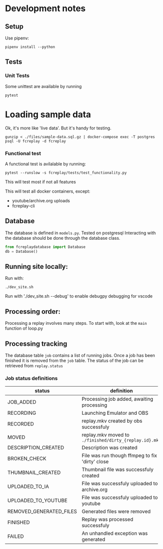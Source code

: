 # Development notes
## Setup
Use pipenv:
```
pipenv install --python
```

## Tests
### Unit Tests
Some unittest are available by running
```
pytest
```

# Loading sample data
Ok, it's more like 'live data'. But it's handy for testing.
```
gunzip < ./files/sample-data.sql.gz | docker-compose exec -T postgres psql -U fcreplay -d fcreplay
```

### Functional test
A functional test is avilalable by running:
```
pytest --runslow -s fcreplay/tests/test_functionality.py
```

This will test most if not all features 

This will test all docker containers, except:
 - youtube/archive.org uploads
 - fcreplay-cli

## Database
The database is defined in `models.py`. Tested on postgresql
Interacting with the database should be done through the database class.
```python
from fcreplaydatabase import Database
db = Database()
```

## Running site locally:
Run with:
```
./dev_site.sh
```

Run with './dev_site.sh --debug' to enable debugpy debugging for vscode

## Processing order:
Processing a replay involves many steps. To start with, look at the `main` function of loop.py

## Processing tracking
The database table `job` contains a list of running jobs. Once a job has been finished it is removed from the `job` table. The status of the job can be retrieved from `replay.status` 

### Job status definitions
|status|definition|
|-|-|
|JOB_ADDED|Processing job added, awaiting processing|
|RECORDING|Launching Emulator and OBS|
|RECORDED|replay.mkv created by obs successfuly|
|MOVED|replay.mkv moved to `./finished/dirty_{replay.id}.mkv`|
|DESCRIPTION_CREATED| Description was created |
|BROKEN_CHECK| File was run though ffmpeg to fix a 'dirty' close |
|THUMBNAIL_CREATED| Thumbnail file was successfuly created |
|UPLOADED_TO_IA| File was successfuly uploaded to archive.org
|UPLOADED_TO_YOUTUBE| File was successfuly uploaded to youtube |
|REMOVED_GENERATED_FILES| Generated files were removed |
|FINISHED| Replay was processed successfuly |
|FAILED|An unhandled exception was generated |
